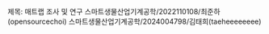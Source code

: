 제목: 매트랩 조사 및 연구
스마트생물산업기계공학/2022110108/최준하(opensourcechoi) 
스마트생물산업기계공학/2024004798/김태희(taeheeeeeeee)
